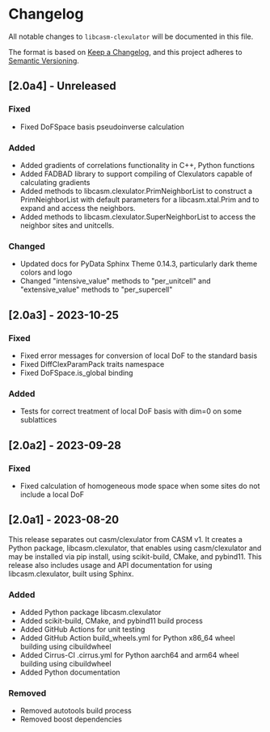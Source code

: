 # Changelog

All notable changes to `libcasm-clexulator` will be documented in this file.

The format is based on [Keep a Changelog](https://keepachangelog.com/en/1.1.0/),
and this project adheres to [Semantic Versioning](https://semver.org/spec/v2.0.0.html).

## [2.0a4] - Unreleased

### Fixed

- Fixed DoFSpace basis pseudoinverse calculation

### Added

- Added gradients of correlations functionality in C++, Python functions
- Added FADBAD library to support compiling of Clexulators capable of calculating gradients 
- Added methods to libcasm.clexulator.PrimNeighborList to construct a PrimNeighborList with default parameters for a libcasm.xtal.Prim and to expand and access the neighbors.
- Added methods to libcasm.clexulator.SuperNeighborList to access the neighbor sites and unitcells.

### Changed

- Updated docs for PyData Sphinx Theme 0.14.3, particularly dark theme colors and logo
- Changed "intensive_value" methods to "per_unitcell" and "extensive_value" methods to "per_supercell"


## [2.0a3] - 2023-10-25

### Fixed

- Fixed error messages for conversion of local DoF to the standard basis
- Fixed DiffClexParamPack traits namespace
- Fixed DoFSpace.is_global binding

### Added

- Tests for correct treatment of local DoF basis with dim=0 on some sublattices


## [2.0a2] - 2023-09-28

### Fixed

- Fixed calculation of homogeneous mode space when some sites do not include a local DoF


## [2.0a1] - 2023-08-20

This release separates out casm/clexulator from CASM v1. It creates a Python package, libcasm.clexulator, that enables using casm/clexulator and may be installed via pip install, using scikit-build, CMake, and pybind11. This release also includes usage and API documentation for using libcasm.clexulator, built using Sphinx.

### Added

- Added Python package libcasm.clexulator
- Added scikit-build, CMake, and pybind11 build process
- Added GitHub Actions for unit testing
- Added GitHub Action build_wheels.yml for Python x86_64 wheel building using cibuildwheel
- Added Cirrus-CI .cirrus.yml for Python aarch64 and arm64 wheel building using cibuildwheel
- Added Python documentation

### Removed

- Removed autotools build process
- Removed boost dependencies
